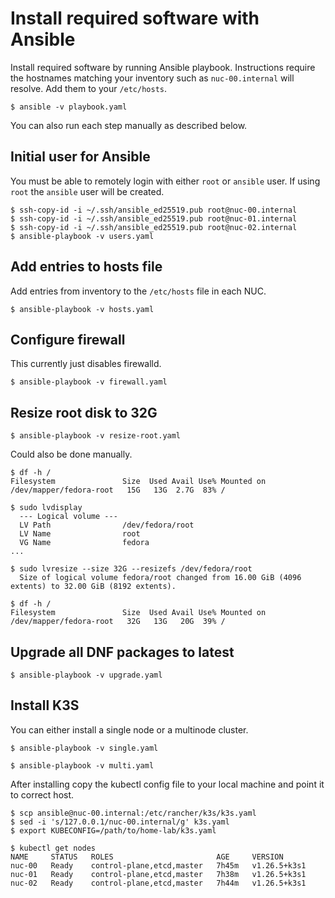 # Install required software with Ansible

Install required software by running Ansible playbook. Instructions require the hostnames matching your inventory such as `nuc-00.internal` will resolve. Add them to your `/etc/hosts`.

```
$ ansible -v playbook.yaml
```

You can also run each step manually as described below.

## Initial user for Ansible

You must be able to remotely login with either `root` or `ansible` user. If using `root` the `ansible` user will be created.

```
$ ssh-copy-id -i ~/.ssh/ansible_ed25519.pub root@nuc-00.internal
$ ssh-copy-id -i ~/.ssh/ansible_ed25519.pub root@nuc-01.internal
$ ssh-copy-id -i ~/.ssh/ansible_ed25519.pub root@nuc-02.internal
$ ansible-playbook -v users.yaml
```

## Add entries to hosts file

Add entries from inventory to the `/etc/hosts` file in each NUC.

```
$ ansible-playbook -v hosts.yaml
```

## Configure firewall

This currently just disables firewalld.

```
$ ansible-playbook -v firewall.yaml
```

## Resize root disk to 32G

```
$ ansible-playbook -v resize-root.yaml
```

Could also be done manually.

```
$ df -h /
Filesystem               Size  Used Avail Use% Mounted on
/dev/mapper/fedora-root   15G   13G  2.7G  83% /

$ sudo lvdisplay
  --- Logical volume ---
  LV Path                /dev/fedora/root
  LV Name                root
  VG Name                fedora
...

$ sudo lvresize --size 32G --resizefs /dev/fedora/root
  Size of logical volume fedora/root changed from 16.00 GiB (4096 extents) to 32.00 GiB (8192 extents).

$ df -h /
Filesystem               Size  Used Avail Use% Mounted on
/dev/mapper/fedora-root   32G   13G   20G  39% /
```

## Upgrade all DNF packages to latest

```
$ ansible-playbook -v upgrade.yaml
```

## Install K3S

You can either install a single node or a multinode cluster.

```
$ ansible-playbook -v single.yaml
```
```
$ ansible-playbook -v multi.yaml
```

After installing copy the kubectl config file to your local machine and point it to correct host.

```
$ scp ansible@nuc-00.internal:/etc/rancher/k3s/k3s.yaml
$ sed -i 's/127.0.0.1/nuc-00.internal/g' k3s.yaml
$ export KUBECONFIG=/path/to/home-lab/k3s.yaml
```

```
$ kubectl get nodes
NAME     STATUS   ROLES                       AGE     VERSION
nuc-00   Ready    control-plane,etcd,master   7h45m   v1.26.5+k3s1
nuc-01   Ready    control-plane,etcd,master   7h38m   v1.26.5+k3s1
nuc-02   Ready    control-plane,etcd,master   7h44m   v1.26.5+k3s1
```